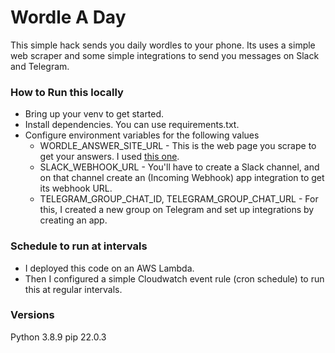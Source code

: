 # Wordle A Day
This simple hack sends you daily wordles to your phone. Its uses a simple web scraper and some simple integrations to send you messages on Slack and Telegram.

### How to Run this locally
- Bring up your venv to get started.
- Install dependencies. You can use requirements.txt.
- Configure environment variables for the following values
  - WORDLE_ANSWER_SITE_URL - This is the web page you scrape to get your answers. I used [this one](https://gamerjournalist.com/wordle-answers/).
  - SLACK_WEBHOOK_URL - You'll have to create a Slack channel, and on that channel create an (Incoming Webhook) app integration to get its webhook URL.
  - TELEGRAM_GROUP_CHAT_ID, TELEGRAM_GROUP_CHAT_URL - For this, I created a new group on Telegram and set up integrations by creating an app.

### Schedule to run at intervals
- I deployed this code on an AWS Lambda.
- Then I configured a simple Cloudwatch event rule (cron schedule) to run this at regular intervals.

### Versions
Python 3.8.9
pip 22.0.3